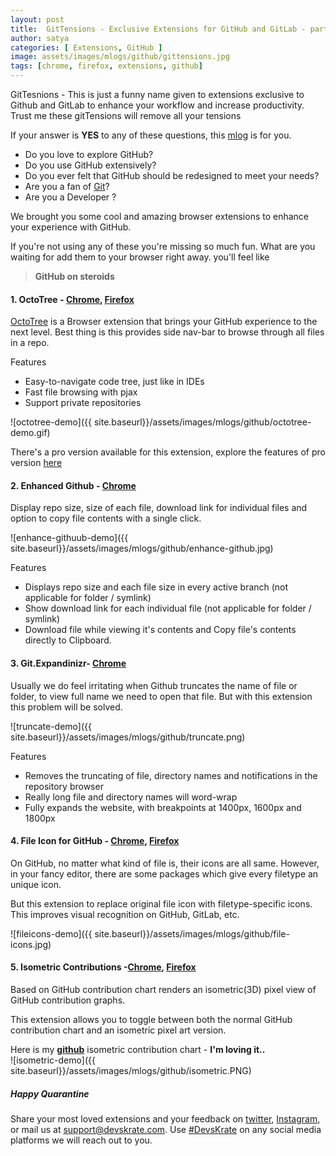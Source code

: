 ```yaml
---
layout: post
title:  GitTensions - Exclusive Extensions for GitHub and GitLab - part 1
author: satya
categories: [ Extensions, GitHub ]
image: assets/images/mlogs/github/gittensions.jpg
tags: [chrome, firefox, extensions, github]
---
```



GitTesnions - This is just a funny name given to extensions exclusive to Github and GitLab to enhance your workflow and increase productivity. Trust me these gitTensions will remove all your tensions

If your answer is **YES** to any of these questions, this [mlog](https://devskrate.com/introducing-mlogs/) is for you.    
* Do you love to explore GitHub?
* Do you use GitHub extensively?
* Do you ever felt that GitHub should be redesigned to meet your needs?
* Are you a fan of [Git](https://devskrate.com/git-cheat-sheet/)?
* Are you a Developer ?

We brought you some cool and amazing browser extensions to enhance your experience with GitHub.

If you're not using any of these you're missing so much fun. What are you waiting for add them to your browser right away. you'll feel like 
> **GitHub on steroids**     

#### 1. OctoTree - [Chrome](https://chrome.google.com/webstore/detail/octotree/bkhaagjahfmjljalopjnoealnfndnagc), [Firefox](https://addons.mozilla.org/en-US/firefox/addon/octotree/?src=search)

[OctoTree](https://www.octotree.io/) is a Browser extension that brings your GitHub experience to the next level. Best thing is this provides side nav-bar to browse through all files in a repo.

Features
* Easy-to-navigate code tree, just like in IDEs
* Fast file browsing with pjax
* Support private repositories

![octotree-demo]({{ site.baseurl}}/assets/images/mlogs/github/octotree-demo.gif)

There's a pro version available for this extension, explore the features of pro version [here](https://www.octotree.io/)


#### 2. Enhanced Github - [Chrome](https://chrome.google.com/webstore/detail/enhanced-github/anlikcnbgdeidpacdbdljnabclhahhmd)
Display repo size, size of each file, download link for individual files and option to copy file contents with a single click.

![enhance-githuub-demo]({{ site.baseurl}}/assets/images/mlogs/github/enhance-github.jpg)

Features

* Displays repo size and each file size in every active branch (not applicable for folder / symlink)
* Show download link for each individual file (not applicable for folder / symlink)
* Download file while viewing it's contents and Copy file's contents directly to Clipboard.

#### 3. Git.Expandinizr- [Chrome](https://chrome.google.com/webstore/detail/githubexpandinizr/cbehdjjcilgnejbpnjhobkiiggkedfib)

Usually we do feel irritating when Github truncates the name of file or folder, to view full name we need to open that file. But with this extension this problem will be solved.

![truncate-demo]({{ site.baseurl}}/assets/images/mlogs/github/truncate.png)

Features
 - Removes the truncating of file, directory names and notifications in the repository browser
 - Really long file and directory names will word-wrap
 - Fully expands the website, with breakpoints at 1400px, 1600px and 1800px

#### 4. File Icon for GitHub - [Chrome](https://chrome.google.com/webstore/detail/file-icon-for-github-and/ficfmibkjjnpogdcfhfokmihanoldbfe), [Firefox](https://addons.mozilla.org/en-US/firefox/addon/github-file-icon/?src=search)

On GitHub, no matter what kind of file is, their icons are all same. However, in your fancy editor, there are some packages which give every filetype an unique icon.

But this extension to replace original file icon with filetype-specific icons. This improves visual recognition on GitHub, GitLab, etc.

![fileicons-demo]({{ site.baseurl}}/assets/images/mlogs/github/file-icons.jpg)

#### 5. Isometric Contributions -[Chrome](https://chrome.google.com/webstore/detail/isometric-contributions/mjoedlfflcchnleknnceiplgaeoegien/related), [Firefox](https://addons.mozilla.org/en-US/firefox/addon/isometric-github/?src=search)

Based on GitHub contribution chart renders an isometric(3D) pixel view of GitHub contribution graphs.

This extension allows you to toggle between both the normal GitHub contribution chart and an isometric pixel art version.

Here is my [**github**](https://github.com.srisatyalokesh) isometric contribution chart - **I'm loving it..**      
![isometric-demo]({{ site.baseurl}}/assets/images/mlogs/github/isometric.PNG)

##### Happy Quarantine 
Share your most loved extensions and your feedback on [twitter](https://twitter.com/devskrate), [Instagram](https://instagram.com/devskrate), or mail us at [support@devskrate.com](mailto:support@devskrate.com). Use [#DevsKrate](https://devskrate.com) on any social media platforms we will reach out to you.
